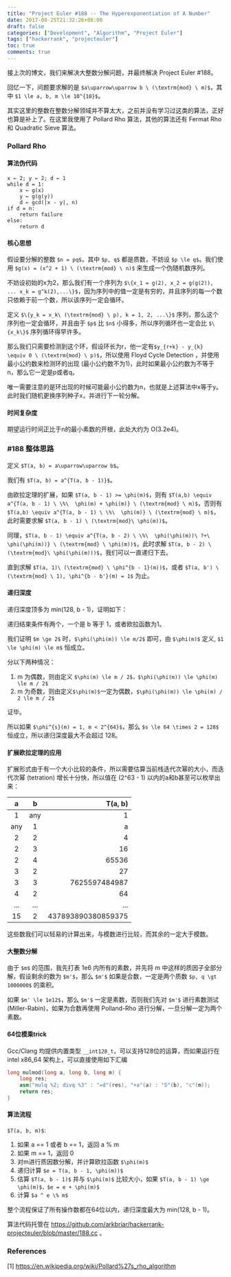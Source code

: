 ```yaml
---
title: "Project Euler #188 -- The Hyperexponentiation of A Number"
date: 2017-08-25T21:32:26+08:00
draft: false
categories: ["Development", "Algorithm", "Project Euler"]
tags: ["hackerrank", "projecteuler"]
toc: true
comments: true
---
```


接上次的博文，我们来解决大整数分解问题，并最终解决 Project Euler #188。

回忆一下，问题要求解的是 `$a\uparrow\uparrow b \ (\textrm{mod} \ m)$`，其中 `$1 \le a, b, m \le 10^{18}$`。

其实这里的整数在整数分解领域并不算太大，之前并没有学习过这类的算法，正好也算是补上了。在这里我使用了 Pollard Rho 算法，其他的算法还有 Fermat Rho 和 Quadratic Sieve 算法。

### Pollard Rho

#### 算法伪代码

```
x ← 2; y ← 2; d ← 1
while d = 1:
    x ← g(x)
    y ← g(g(y))
    d ← gcd(|x - y|, n)
if d = n: 
    return failure
else:
    return d
```

#### 核心思想

假设要分解的整数 `$n = pq$`，其中 `$p, q$` 都是质数，不妨设 `$p \le q$`。我们使用 `$g(x) = (x^2 + 1) \ (\textrm{mod} \ n)$` 来生成一个伪随机数序列。

不妨设初始的x为2，那么我们有一个序列为 `$\{x_1 = g(2), x_2 = g(g(2)), ... x_k = g^k(2),...\}$`，因为序列中的值一定是有穷的，并且序列的每一个数只依赖于前一个数，所以该序列一定会循环。

定义 `$\{y_k = x_k\ (\textrm{mod} \ p), k = 1, 2, ...\}$` 序列，那么这个序列也一定会循环，并且由于 `$p$` 比 `$n$` 小得多，所以序列循环也一定会比 `$\{x_k\}$` 序列循环得早许多。

那么我们只需要检测到这个环，假设环长为r，他一定有`$y_{r+k} - y_{k} \equiv 0 \ (\textrm{mod} \ p)$`，所以使用 Floyd Cycle Detection ，并使用最小公约数来检测环的出现 (最小公约数不为1)，此时如果最小公约数为不等于n，那么它一定是p或者q。

唯一需要注意的是环出现的时候可能最小公约数为n，也就是上述算法中x等于y。此时我们随机更换序列种子x，并进行下一轮分解。

#### 时间复杂度

期望运行时间正比于n的最小素数的开根，此处大约为 O(3.2e4)。

### #188 整体思路

定义 `$T(a, b) = a\uparrow\uparrow b$`。

我们有 `$T(a, b) = a^{T(a, b - 1)}$`。

由欧拉定理的扩展，如果 `$T(a, b - 1) >= \phi(m)$`，则有 `$T(a,b) \equiv a^{T(a, b - 1) \ \%\  \phi(m) + \phi(m)} \ (\textrm{mod} \ m)$`，否则有 `$T(a,b) \equiv a^{T(a, b - 1) \ \%\  \phi(m)} \ (\textrm{mod} \ m)$`，此时需要求解 `$T(a, b - 1) \ (\textrm{mod}\ \phi(m))$`。

同理，`$T(a, b - 1) \equiv a^{T(a, b - 2) \ \%\  \phi(\phi(m))\ ?+\ \phi(\phi(m))} \ (\textrm{mod} \ \phi(m))$`，此时求解 `$T(a, b - 2) \ (\textrm{mod}\ \phi(\phi(m)))$`，我们可以一直递归下去。

直到求解 `$T(a, 1)\ (\textrm{mod} \ \phi^{b - 1}(m))$`，或者 `$T(a, b') \ (\textrm{mod} \ 1), \phi^{b - b'}(m) = 1$` 为止。

#### 递归深度

递归深度顶多为 min(128, b - 1)，证明如下：

递归结束条件有两个，一个是 b 等于 1，或者欧拉函数为1。

我们证明 `$m \ge 2$` 时，`$\phi(\phi(m)) \le m/2$` 即可，由 `$\phi(m)$` 定义, `$1 \le \phi(m) \le m$` 恒成立。

分以下两种情况：

1. m 为偶数，则由定义 `$\phi(m) \le m / 2$，$\phi(\phi(m)) \le \phi(m) \le m / 2$`
2. m 为奇数，则由定义`$\phi(m)$`一定为偶数，`$\phi(\phi(m)) \le \phi(m) / 2 \le m / 2$`

证毕。

所以如果 `$\phi^{s}(m) = 1, m < 2^{64}$`，那么 `$s \le 64 \times 2 = 128$` 恒成立，所以递归深度最大不会超过 128。

#### 扩展欧拉定理的应用

扩展形式由于有一个大小比较的条件，所以需要估算当前栈迭代次幂的大小，而迭代次幂 (tetration) 增长十分快，所以值在 (2^63 - 1) 以内的a和b甚至可以枚举出来：

a | b | T(a, b)
:----: | :----: | -----:
1 | any | 1
any | 1 | a
2 | 2 | 4
2 | 3 | 16
2 | 4 | 65536
3 | 2 | 27
3 | 3 | 7625597484987
4 | 2 | 64
... | ... |...
15| 2 | 437893890380859375

这些数我们可以轻易的计算出来，与模数进行比较，而其余的一定大于模数。

#### 大整数分解

由于 `$m$` 的范围，我先打表 1e6 内所有的素数，并先将 m 中这样的质因子全部分解，假设剩余的数为 `$m'$`，那么 `$m'$` 如果是合数，一定是两个质数 `$p, q \gt 1000000$` 的乘积。

如果 `$m' \le 1e12$`，那么 `$m'$` 一定是素数，否则我们先对 `$m'$` 进行素数测试 (Miller-Rabin)，如果为合数再使用 Polland-Rho 进行分解，一旦分解一定为两个素数。 

#### 64位模乘trick

Gcc/Clang 均提供内置类型 `__int128_t`，可以支持128位的运算，而如果运行在 intel x86_64 架构上，可以直接使用如下汇编

```cpp
long mulmod(long a, long b, long m) {
    long res;
    asm("mulq %2; divq %3" : "=d"(res), "+a"(a) : "S"(b), "c"(m));
    return res;
}
```

#### 算法流程

`$T(a, b, m)$`:

1. 如果 a == 1 或者 b == 1，返回 a % m
2. 如果 m == 1，返回 0
3. 对m进行质因数分解，并计算欧拉函数 `$\phi(m)$`
4. 递归计算 `$e = T(a, b - 1, \phi(m))$`
5. 估算 `$T(a, b - 1)$` 并与 `$\phi(m)$` 比较大小，如果 `$T(a, b - 1) \ge \phi(m)$，$e = e + \phi(m)$`
6. 计算 `$a ^ e \% m$`

整个流程保证了所有操作数都在64位以内，递归深度最大为 min(128, b - 1)。

算法代码托管在 https://github.com/arkbriar/hackerrank-projecteuler/blob/master/188.cc 。


### References

[1] https://en.wikipedia.org/wiki/Pollard%27s_rho_algorithm

